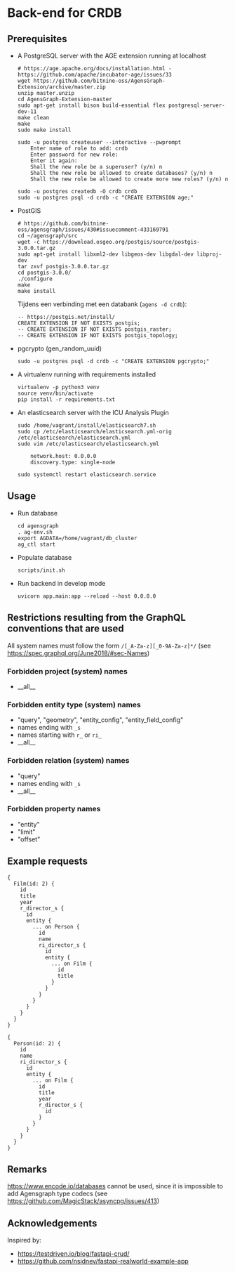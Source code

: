 # Back-end for CRDB

## Prerequisites

* A PostgreSQL server with the AGE extension running at localhost

    ```
    # https://age.apache.org/docs/installation.html - https://github.com/apache/incubator-age/issues/33
    wget https://github.com/bitnine-oss/AgensGraph-Extension/archive/master.zip
    unzip master.unzip
    cd AgensGraph-Extension-master
    sudo apt-get install bison build-essential flex postgresql-server-dev-11
    make clean
    make
    sudo make install

    sudo -u postgres createuser --interactive --pwprompt
        Enter name of role to add: crdb
        Enter password for new role:
        Enter it again:
        Shall the new role be a superuser? (y/n) n
        Shall the new role be allowed to create databases? (y/n) n
        Shall the new role be allowed to create more new roles? (y/n) n

    sudo -u postgres createdb -O crdb crdb
    sudo -u postgres psql -d crdb -c "CREATE EXTENSION age;"
    ```

* PostGIS

    ```
    # https://github.com/bitnine-oss/agensgraph/issues/430#issuecomment-433169791
    cd ~/agensgraph/src
    wget -c https://download.osgeo.org/postgis/source/postgis-3.0.0.tar.gz
    sudo apt-get install libxml2-dev libgeos-dev libgdal-dev libproj-dev
    tar zxvf postgis-3.0.0.tar.gz
    cd postgis-3.0.0/
    ./configure
    make
    make install
    ```

    Tijdens een verbinding met een databank (`agens -d crdb`):
    ```
    -- https://postgis.net/install/
    CREATE EXTENSION IF NOT EXISTS postgis;
    -- CREATE EXTENSION IF NOT EXISTS postgis_raster;
    -- CREATE EXTENSION IF NOT EXISTS postgis_topology;
    ```

* pgcrypto (gen_random_uuid)

    ```
    sudo -u postgres psql -d crdb -c "CREATE EXTENSION pgcrypto;"
    ```

* A virtualenv running with requirements installed

    ```
    virtualenv -p python3 venv
    source venv/bin/activate
    pip install -r requirements.txt
    ```

* An elasticsearch server with the ICU Analysis Plugin

    ```
    sudo /home/vagrant/install/elasticsearch7.sh
    sudo cp /etc/elasticsearch/elasticsearch.yml-orig /etc/elasticsearch/elasticsearch.yml
    sudo vim /etc/elasticsearch/elasticsearch.yml

        network.host: 0.0.0.0
        discovery.type: single-node

    sudo systemctl restart elasticsearch.service
    ```



## Usage

* Run database

    ```
    cd agensgraph
    . ag-env.sh
    export AGDATA=/home/vagrant/db_cluster
    ag_ctl start
    ```

* Populate database

    ```
    scripts/init.sh
    ```

* Run backend in develop mode

    ```
    uvicorn app.main:app --reload --host 0.0.0.0
    ```

## Restrictions resulting from the GraphQL conventions that are used

All system names must follow the form `/[_A-Za-z][_0-9A-Za-z]*/` (see https://spec.graphql.org/June2018/#sec-Names)

### Forbidden project (system) names
* \_\_all\_\_

### Forbidden entity type (system) names
* "query", "geometry", "entity_config", "entity_field_config"
* names ending with `_s`
* names starting with `r_` or `ri_`
* \_\_all\_\_

### Forbidden relation (system) names
* "query"
* names ending with `_s`
* \_\_all\_\_

### Forbidden property names
* "entity"
* "limit"
* "offset"

## Example requests
```
{
  Film(id: 2) {
    id
    title
    year
    r_director_s {
      id
      entity {
        ... on Person {
          id
          name
          ri_director_s {
            id
            entity {
              ... on Film {
                id
                title
              }
            }
          }
        }
      }
    }
  }
}
```

```
{
  Person(id: 2) {
    id
    name
    ri_director_s {
      id
      entity {
        ... on Film {
          id
          title
          year
          r_director_s {
            id
          }
        }
      }
    }
  }
}
```

## Remarks
https://www.encode.io/databases cannot be used, since it is impossible to add Agensgraph type codecs (see https://github.com/MagicStack/asyncpg/issues/413)

## Acknowledgements

Inspired by:
* https://testdriven.io/blog/fastapi-crud/
* https://github.com/nsidnev/fastapi-realworld-example-app
